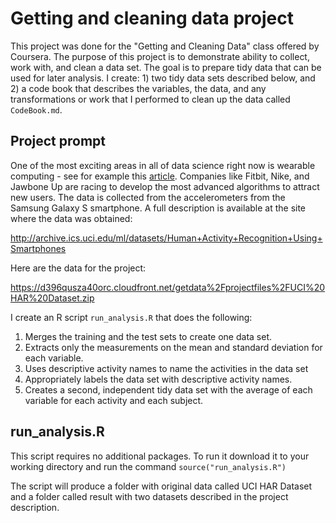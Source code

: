 # Getting and cleaning data project

This project was done for the "Getting and Cleaning Data" class offered by Coursera. The purpose of this project is to demonstrate ability to collect, work with, and clean a data set. The goal is to prepare tidy data that can be used for later analysis. I create: 1) two tidy data sets described below, and 2) a code book that describes the variables, the data, and any transformations or work that I performed to clean up the data called `CodeBook.md`. 

## Project prompt
One of the most exciting areas in all of data science right now is wearable computing - see for example this [article](http://example.com/). Companies like Fitbit, Nike, and Jawbone Up are racing to develop the most advanced algorithms to attract new users. The data is collected from the accelerometers from the Samsung Galaxy S smartphone. A full description is available at the site where the data was obtained:

http://archive.ics.uci.edu/ml/datasets/Human+Activity+Recognition+Using+Smartphones

Here are the data for the project:

https://d396qusza40orc.cloudfront.net/getdata%2Fprojectfiles%2FUCI%20HAR%20Dataset.zip

I create an R script `run_analysis.R` that does the following: 

1. Merges the training and the test sets to create one data set.
2. Extracts only the measurements on the mean and standard deviation for each variable. 
3. Uses descriptive activity names to name the activities in the data set
4. Appropriately labels the data set with descriptive activity names. 
5. Creates a second, independent tidy data set with the average of each variable for each activity and each subject. 

## run_analysis.R
This script requires no additional packages. To run it download it to your working directory and run the command `source("run_analysis.R")`

The script will produce a folder with original data called UCI HAR Dataset and a folder called result with two datasets described in the project description.

